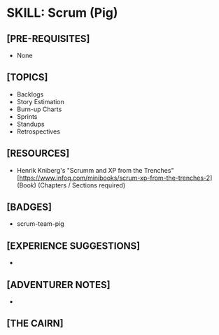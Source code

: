 # SKILL: Scrum (Pig)

## [PRE-REQUISITES]
  * None

## [TOPICS]
  * Backlogs
  * Story Estimation
  * Burn-up Charts
  * Sprints
  * Standups
  * Retrospectives

## [RESOURCES]
  * Henrik Kniberg's "Scrumm and XP from the Trenches" [https://www.infoq.com/minibooks/scrum-xp-from-the-trenches-2] (Book) (Chapters / Sections required)

## [BADGES]
  *  scrum-team-pig

## [EXPERIENCE SUGGESTIONS]
  *  

## [ADVENTURER NOTES]
  * 

## [THE CAIRN]
